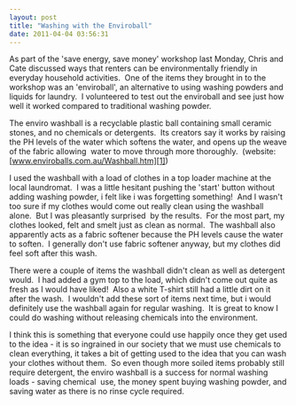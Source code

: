 ```yaml
---
layout: post
title: "Washing with the Enviroball"
date: 2011-04-04 03:56:31
---
```


As part of the 'save energy, save money' workshop last Monday, Chris and Cate discussed ways that renters can be environmentally friendly in everyday household activities.  One of the items they brought in to the workshop was an 'enviroball', an alternative to using washing powders and liquids for laundry.  I volunteered to test out the enviroball and see just how well it worked compared to traditional washing powder.

The enviro washball is a recyclable plastic ball containing small ceramic stones, and no chemicals or detergents.  Its creators say it works by raising the PH levels of the water which softens the water, and opens up the weave of the fabric allowing  water to move through more thoroughly.  (website: [www.enviroballs.com.au/Washball.htm][1])

 [1]: http://www.enviroballs.com.au/Washball.htm

I used the washball with a load of clothes in a top loader machine at the local laundromat.  I was a little hesitant pushing the 'start' button without adding washing powder, i felt like i was forgetting something!  And I wasn't too sure if my clothes would come out really clean using the washball alone.  But I was pleasantly surprised  by the results.  For the most part, my clothes looked, felt and smelt just as clean as normal.  The washball also apparently acts as a fabric softener because the PH levels cause the water to soften.  I generally don't use fabric softener anyway, but my clothes did feel soft after this wash.

There were a couple of items the washball didn't clean as well as detergent would.  I had added a gym top to the load, which didn't come out quite as fresh as I would have liked!  Also a white T-shirt still had a little dirt on it after the wash.  I wouldn't add these sort of items next time, but i would definitely use the washball again for regular washing.  It is great to know I could do washing without releasing chemicals into the environment. 

I think this is something that everyone could use happily once they get used to the idea - it is so ingrained in our society that we must use chemicals to clean everything, it takes a bit of getting used to the idea that you can wash your clothes without them.  So even though more soiled items probably still require detergent, the enviro washball is a success for normal washing loads - saving chemical  use, the money spent buying washing powder, and saving water as there is no rinse cycle required. 